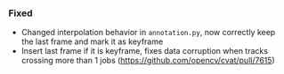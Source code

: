 ### Fixed

- Changed interpolation behavior in `annotation.py`, now correctly keep the last frame and mark it as keyframe
- Insert last frame if it is keyframe, fixes data corruption when tracks crossing more than 1 jobs
  (<https://github.com/opencv/cvat/pull/7615>)
